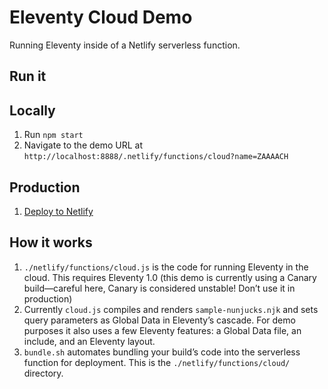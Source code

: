 # Eleventy Cloud Demo

Running Eleventy inside of a Netlify serverless function.

## Run it

## Locally

1. Run `npm start`
1. Navigate to the demo URL at `http://localhost:8888/.netlify/functions/cloud?name=ZAAAACH`

## Production

1. [Deploy to Netlify](https://app.netlify.com/start/deploy?repository=https://github.com/11ty/demo-eleventy-cloud)

## How it works

1. `./netlify/functions/cloud.js` is the code for running Eleventy in the cloud. This requires Eleventy 1.0 (this demo is currently using a Canary build—careful here, Canary is considered unstable! Don’t use it in production)
1. Currently `cloud.js` compiles and renders `sample-nunjucks.njk` and sets query parameters as Global Data in Eleventy’s cascade. For demo purposes it also uses a few Eleventy features: a Global Data file, an include, and an Eleventy layout.
1. `bundle.sh` automates bundling your build’s code into the serverless function for deployment. This is the `./netlify/functions/cloud/` directory.